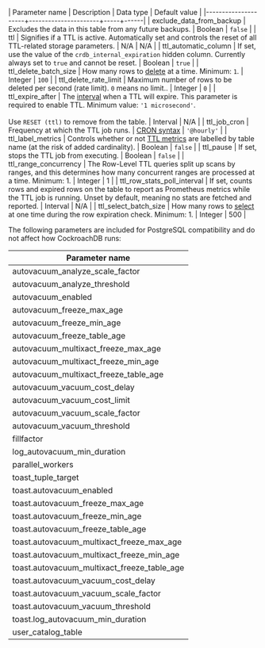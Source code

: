 | Parameter name      | Description | Data type | Default value |
|---------------------+----------------------+-----+------|
| exclude_data_from_backup | Excludes the data in this table from any future backups. | Boolean | `false` |
| ttl | Signifies if a TTL is active. Automatically set and controls the reset of all TTL-related storage parameters. | N/A | N/A |
| ttl_automatic_column | If set, use the value of the `crdb_internal_expiration` hidden column. Currently always set to `true` and cannot be reset. | Boolean | `true` |
| ttl_delete_batch_size | How many rows to [delete](delete.html) at a time. Minimum: `1`. | Integer | `100` |
| ttl_delete_rate_limit | Maximum number of rows to be deleted per second (rate limit). `0` means no limit.. | Integer | `0` |
| ttl_expire_after | The [interval](interval.html) when a TTL will expire. This parameter is required to enable TTL. Minimum value: `'1 microsecond'`.<br/><br/>Use `RESET (ttl)` to remove from the table. | Interval | N/A |
| ttl_job_cron | Frequency at which the TTL job runs. | [CRON syntax](https://cron.help) | `'@hourly'` |
| ttl_label_metrics | Controls whether or not [TTL metrics](row-level-ttl.html#ttl-metrics) are labelled by table name (at the risk of added cardinality). | Boolean | `false` |
| ttl_pause | If set, stops the TTL job from executing. | Boolean | `false` |
| ttl_range_concurrency | The Row-Level TTL queries split up scans by ranges, and this determines how many concurrent ranges are processed at a time. Minimum: 1. | Integer | 1 |
| ttl_row_stats_poll_interval | If set, counts rows and expired rows on the table to report as Prometheus metrics while the TTL job is running. Unset by default, meaning no stats are fetched and reported. | Interval | N/A |
| ttl_select_batch_size | How many rows to [select](select-clause.html) at one time during the row expiration check. Minimum: 1. | Integer | 500 |

The following parameters are included for PostgreSQL compatibility and do not affect how CockroachDB runs:

| Parameter name      |
|---------------------|
| autovacuum_analyze_scale_factor |
| autovacuum_analyze_threshold |
| autovacuum_enabled    |
| autovacuum_freeze_max_age |
| autovacuum_freeze_min_age |
| autovacuum_freeze_table_age |
| autovacuum_multixact_freeze_max_age |
| autovacuum_multixact_freeze_min_age |
| autovacuum_multixact_freeze_table_age |
| autovacuum_vacuum_cost_delay |
| autovacuum_vacuum_cost_limit |
| autovacuum_vacuum_scale_factor |
| autovacuum_vacuum_threshold |
| fillfactor   |
| log_autovacuum_min_duration |
| parallel_workers |
| toast_tuple_target |
| toast.autovacuum_enabled |
| toast.autovacuum_freeze_max_age |
| toast.autovacuum_freeze_min_age |
| toast.autovacuum_freeze_table_age |
| toast.autovacuum_multixact_freeze_max_age |
| toast.autovacuum_multixact_freeze_min_age |
| toast.autovacuum_multixact_freeze_table_age |
| toast.autovacuum_vacuum_cost_delay |
| toast.autovacuum_vacuum_scale_factor |
| toast.autovacuum_vacuum_threshold |
| toast.log_autovacuum_min_duration |
| user_catalog_table |
